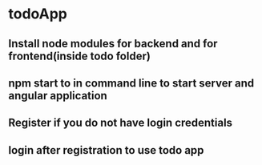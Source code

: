 # todoApp

## Install node modules for backend and for frontend(inside todo folder)
## npm start to in command line to start server and angular application 
## Register if you do not have login credentials 
## login after registration to use todo app